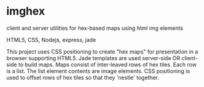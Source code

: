 imghex
======

client and server utilities for hex-based maps using html img elements

HTML5, CSS, Nodejs, express, jade

This project uses CSS positioning to create "hex maps" for presentation in a browser supporting HTML5. 
Jade templates are used server-side OR client-side to build maps. Maps consist of inter-leaved rows of hex tiles. 
Each row is a list.
The list element contents are image elements.
CSS positioning is used to offset rows of hex tiles so that they 'nestle' together.